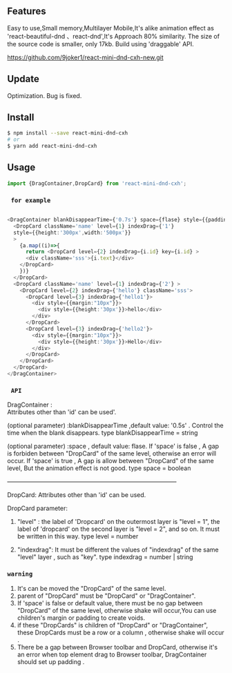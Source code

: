 ## Features
Easy to use,Small memory,Multilayer Mobile,It's alike animation effect as
'react-beautiful-dnd 、react-dnd',It's Approach 80% similarity.
The size of the source code is smaller, only 17kb.
Build using 'draggable' API.

https://github.com/9joker1/react-mini-dnd-cxh-new.git 

##  Update

Optimization.
Bug is fixed.

##  Install

```bash
$ npm install --save react-mini-dnd-cxh
# or
$ yarn add react-mini-dnd-cxh
```
##  Usage

```ts
import {DragContainer,DropCard} from 'react-mini-dnd-cxh';

```

### ` for example`

```ts

<DragContainer blankDisappearTime={'0.7s'} space={flase} style={{padding:"10px"}}>
  <DropCard className='name' level={1} indexDrag={'1'} 
  style={{height:'300px',width:'500px'}}
  >
    {a.map((i)=>{
      return <DropCard level={2} indexDrag={i.id} key={i.id} >
      <div className='sss'>{i.text}</div>
    </DropCard>   
    })}
  </DropCard>
  <DropCard className='name' level={1} indexDrag={'2'} >
    <DropCard level={2} indexDrag={'hello'} className='sss'>
      <DropCard level={3} indexDrag={'hello1'}>
        <div style={{margin:"10px"}}>
          <div style={{height:'30px'}}>hello</div>
        </div>
      </DropCard>
      <DropCard level={3} indexDrag={'hello2'}>
        <div style={{margin:"10px"}}>
          <div style={{height:'30px'}}>Hello</div>
        </div>
      </DropCard>
    </DropCard>
  </DropCard>
</DragContainer>

```

### ` API`

DragContainer :   
Attributes other than 'id' can be used'.

(optional parameter) :blankDisappearTime ,default value: '0.5s' . 
Control the time when the blank disappears.
type blankDisappearTime = string

(optional parameter) :space , default value: flase.
If 'space' is false ,  A gap is forbiden between "DropCard" of the same level, otherwise an error will occur.
If 'space' is true , A gap is allow between "DropCard" of the same level, But the animation effect is not good.
type space = boolean

————————————————————————————

DropCard: 
Attributes other than 'id' can be used.

DropCard parameter:
1. "level" : the label of 'Dropcard' on the outermost layer is "level = 1", the label of 'dropcard' on the second layer is "level = 2", and so on. It must be written in this way.
type level = number

2. "indexdrag": It must be different the values of "indexdrag" of the same "level" layer , such as "key".
type indexdrag = number | string

### `warning`

1. It's can be moved the "DropCard" of the same level. 
2. parent of "DropCard"  must be "DropCard" or "DragContainer".
3. If 'space' is false or  default value, there must be no gap between  "DropCard" of the same level, otherwise shake will occur,You can use children's margin or padding  to create voids.
4. if these "DropCards" is children of  "DropCard" or "DragContainer",  these DropCards  must be a row or a column , otherwise shake will occur .
5. There be a gap between Browser toolbar and DropCard, otherwise it's an error when top element drag to Browser toolbar, DragContainer should set up padding .




